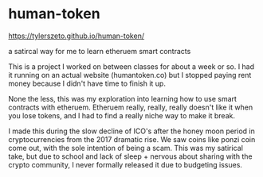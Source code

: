 # human-token

https://tylerszeto.github.io/human-token/


a satircal way for me to learn etheruem smart contracts 

This is a project I worked on between classes for about a week or so. I had it running on an actual website (humantoken.co) but I stopped paying rent money because I didn't have time to finish it up.

None the less, this was my exploration into learning how to use smart contracts with etheruem. Etheruem really, really, really doesn't like it when you lose tokens, and I had to find a really niche way to make it break.

I made this during the slow decline of ICO's after the honey moon period in cryptocurrencies from the 2017 dramatic rise. We saw coins like ponzi coin come out, with the sole intention of being a scam. This was my satirical take, but due to school and lack of sleep + nervous about sharing with the crypto community, I never formally released it due to budgeting issues.
